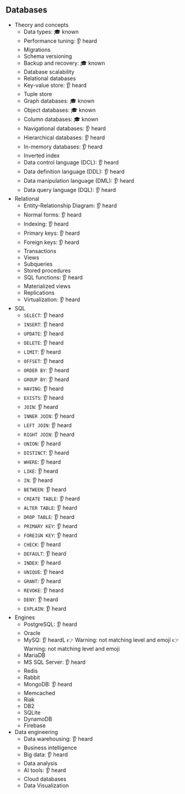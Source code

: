 ## Databases

- Theory and concepts
  - Data types: 🎓 known
  - Performance tuning: 👂 heard
  - Migrations
  - Schema versioning
  - Backup and recovery: 🎓 known
  - Database scalability
  - Relational databases
  - Key-value store: 👂 heard
  - Tuple store
  - Graph databases: 🎓 known
  - Object databases: 🎓 known
  - Column databases: 🎓 known
  - Navigational databases: 👂 heard
  - Hierarchical databases: 👂 heard
  - In-memory databases: 👂 heard
  - Inverted index
  - Data control language (DCL): 👂 heard
  - Data definition language (DDL): 👂 heard
  - Data manipulation language (DML): 👂 heard
  - Data query language (DQL): 👂 heard
- Relational
  - Entity-Relationship Diagram: 👂 heard
  - Normal forms: 👂 heard
  - Indexing: 👂 heard
  - Primary keys: 👂 heard
  - Foreign keys: 👂 heard
  - Transactions
  - Views
  - Subqueries
  - Stored procedures
  - SQL functions: 👂 heard
  - Materialized views
  - Replications
  - Virtualization: 👂 heard
- SQL
  - `SELECT`: 👂 heard
  - `INSERT`: 👂 heard
  - `UPDATE`: 👂 heard
  - `DELETE`: 👂 heard
  - `LIMIT`: 👂 heard
  - `OFFSET`: 👂 heard
  - `ORDER BY`: 👂 heard
  - `GROUP BY`: 👂 heard
  - `HAVING`: 👂 heard
  - `EXISTS`: 👂 heard
  - `JOIN`: 👂 heard
  - `INNER JOIN`: 👂 heard
  - `LEFT JOIN`: 👂 heard
  - `RIGHT JOIN`: 👂 heard
  - `UNION`: 👂 heard
  - `DISTINCT`: 👂 heard
  - `WHERE`: 👂 heard
  - `LIKE`: 👂 heard
  - `IN`: 👂 heard
  - `BETWEEN`: 👂 heard
  - `CREATE TABLE`: 👂 heard
  - `ALTER TABLE`: 👂 heard
  - `DROP TABLE`: 👂 heard
  - `PRIMARY KEY`: 👂 heard
  - `FOREIGN KEY`: 👂 heard
  - `CHECK`: 👂 heard
  - `DEFAULT`: 👂 heard
  - `INDEX`: 👂 heard
  - `UNIQUE`: 👂 heard
  - `GRANT`: 👂 heard
  - `REVOKE`: 👂 heard
  - `DENY`: 👂 heard
  - `EXPLAIN`: 👂 heard
- Engines
  - PostgreSQL: 👂 heard
  - Oracle
  - MySQ: 👂 heardL 👉 Warning: not matching level and emoji 👉 Warning: not matching level and emoji
  - MariaDB
  - MS SQL Server: 👂 heard
  - Redis
  - Rabbit
  - MongoDB: 👂 heard
  - Memcached
  - Riak
  - DB2
  - SQLite
  - DynamoDB
  - Firebase
- Data engineering
  - Data warehousing: 👂 heard
  - Business intelligence
  - Big data: 👂 heard
  - Data analysis
  - AI tools: 👂 heard
  - Cloud databases
  - Data Visualization
